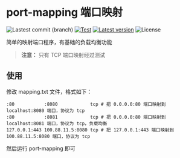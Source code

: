 # port-mapping 端口映射

![Lastest commit (branch)](https://img.shields.io/github/last-commit/share121/port-mapping/master)
[![Test](https://github.com/share121/port-mapping/workflows/Test/badge.svg)](https://github.com/share121/port-mapping/actions)
[![Latest version](https://img.shields.io/crates/v/port-mapping.svg)](https://crates.io/crates/port-mapping)
![License](https://img.shields.io/crates/l/port-mapping.svg)

简单的映射端口程序，有基础的负载均衡功能

> **注意：** 只有 TCP 端口映射经过测试

## 使用

修改 mapping.txt 文件，格式如下：

```
:80           :8080            tcp # 把 0.0.0.0:80 端口映射到 localhost:8080 端口，协议为 tcp
:80           :8081            tcp # 把 0.0.0.0:80 端口映射到 localhost:8081 端口，协议为 tcp，负载均衡
127.0.0.1:443 100.88.11.5:8080 tcp # 把 127.0.0.1:443 端口映射到 100.88.11.5:8080 端口，协议为 tcp
```

然后运行 port-mapping 即可
